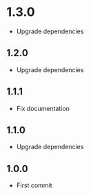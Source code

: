 # 1.3.0
+ Upgrade dependencies

## 1.2.0
+ Upgrade dependencies

## 1.1.1
+ Fix documentation

## 1.1.0
+ Upgrade dependencies

## 1.0.0
+ First commit
